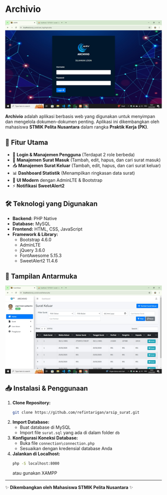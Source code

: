 # Archivio

![Archivio Banner](assets/img/login.jpg)

**Archivio** adalah aplikasi berbasis web yang digunakan untuk menyimpan dan mengelola dokumen-dokumen penting. Aplikasi ini dikembangkan oleh mahasiswa **STMIK Pelita Nusantara** dalam rangka **Praktik Kerja (PK)**.

## 🚀 Fitur Utama

- 🔐 **Login & Manajemen Pengguna** (Terdapat 2 role berbeda)
- 📩 **Manajemen Surat Masuk** (Tambah, edit, hapus, dan cari surat masuk)
- 📤 **Manajemen Surat Keluar** (Tambah, edit, hapus, dan cari surat keluar)
- 📊 **Dashboard Statistik** (Menampilkan ringkasan data surat)
- 🎨 **UI Modern** dengan AdminLTE & Bootstrap
- ⚡ **Notifikasi SweetAlert2**

## 🛠️ Teknologi yang Digunakan

- **Backend:** PHP Native
- **Database:** MySQL
- **Frontend:** HTML, CSS, JavaScript
- **Framework & Library:**
  - Bootstrap 4.6.0
  - AdminLTE
  - jQuery 3.6.0
  - FontAwesome 5.15.3
  - SweetAlert2 11.4.6

## 📸 Tampilan Antarmuka

![Archivio Dashboard](assets/img/git.jpg)

## 📥 Instalasi & Penggunaan

1. **Clone Repository:**
   ```sh
   git clone https://github.com/refintarigan/arsip_surat.git
   ```
2. **Import Database:**
   - Buat database di MySQL
   - Import file `surat.sql` yang ada di dalam folder `db`
3. **Konfigurasi Koneksi Database:**
   - Buka file `connection\connection.php`
   - Sesuaikan dengan kredensial database Anda
4. **Jalankan di Localhost:**
   ```sh
   php -S localhost:8000
   ```
   atau gunakan XAMPP

---

✨ **Dikembangkan oleh Mahasiswa STMIK Pelita Nusantara** ✨

